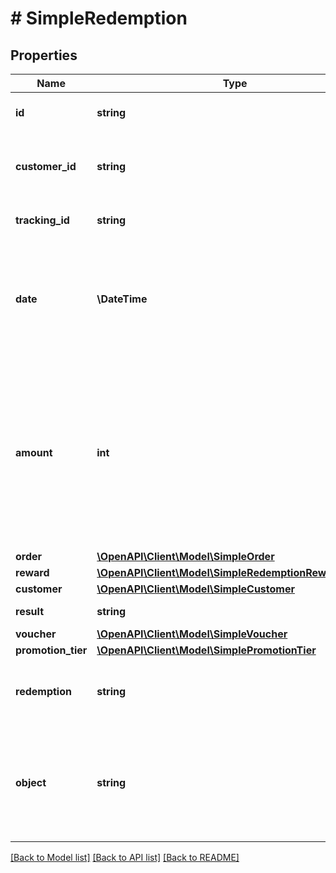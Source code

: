 # # SimpleRedemption

## Properties

Name | Type | Description | Notes
------------ | ------------- | ------------- | -------------
**id** | **string** | Unique redemption ID. | [optional]
**customer_id** | **string** | Unique customer ID of the redeeming customer. | [optional]
**tracking_id** | **string** | Hashed customer source ID. | [optional]
**date** | **\DateTime** | Timestamp representing the date and time when the redemption was created in ISO 8601 format. | [optional]
**amount** | **int** | A positive integer in the smallest currency unit (e.g. 100 cents for $1.00) representing the total amount of the order. This is the sum of the order items&#39; amounts. | [optional]
**order** | [**\OpenAPI\Client\Model\SimpleOrder**](SimpleOrder.md) |  | [optional]
**reward** | [**\OpenAPI\Client\Model\SimpleRedemptionRewardResult**](SimpleRedemptionRewardResult.md) |  | [optional]
**customer** | [**\OpenAPI\Client\Model\SimpleCustomer**](SimpleCustomer.md) |  | [optional]
**result** | **string** | Redemption result. | [optional]
**voucher** | [**\OpenAPI\Client\Model\SimpleVoucher**](SimpleVoucher.md) |  | [optional]
**promotion_tier** | [**\OpenAPI\Client\Model\SimplePromotionTier**](SimplePromotionTier.md) |  | [optional]
**redemption** | **string** | Unique redemption ID of the parent redemption. | [optional]
**object** | **string** | The type of object represented by the JSON. This object stores information about the &#x60;redemption&#x60;. | [optional] [default to 'redemption']

[[Back to Model list]](../../README.md#models) [[Back to API list]](../../README.md#endpoints) [[Back to README]](../../README.md)
